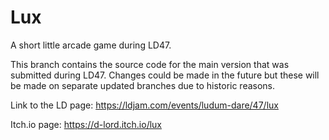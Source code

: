 # Lux
A short little arcade game during LD47.

This branch contains the source code for the main version that was submitted during LD47.
Changes could be made in the future but these will be made on separate updated branches due to historic reasons.

Link to the LD page: https://ldjam.com/events/ludum-dare/47/lux

Itch.io page: https://d-lord.itch.io/lux
